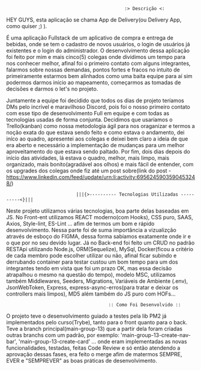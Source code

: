                                                 :> Descrição <:


HEY GUYS, esta aplicação se chama App de Delivery(ou Delivery App, como quiser ;) ).

  É uma aplicação Fullstack de um aplicativo de compra e entrega de bebidas, onde se tem o cadastro de novos usuários, o login de usuários já existentes e o login do administrador.
  O desenvolvimento dessa aplicação foi feito por mim e mais cinco(5) colegas onde dividimos um tempo para nos conhecer melhor, afinal foi o primeiro contato com alguns integrantes, falarmos sobre nossas demandas, pontos fortes e fracos no intuito de primeiramente estarmos bem alinhados como uma baita equipe para aí sim podermos darmos início ao mapeamento, começarmos as tomadas de decisões e darmos o let's no projeto.

  Juntamente a equipe foi decidido que todos os dias de projeto teríamos DMs pelo incrível e maravilhoso Discord, pois foi o nosso primeiro contato com esse tipo de desenvolvimento Full em equipe e com todas as tecnologias usadas de forma conjunta. Decidimos que usaríamos o Trello(kanban) como nossa metodologia ágil para nos oraganizar e termos a noção exata do que estava sendo feito e como estava o andamento, dei iníco ao quadro, apresentei aos colegas e deixei bem claro a ideia de que era aberto e necessário a implementação de mudanças para um melhor aproveitamento do que estava sendo paltado. Por fim, dois dias depois do início das atividades, lá estava o quadro, melhor, mais limpo, mais organizado, mais bonito(agradável aos olhos) e mais fácil de entender, com os upgrades dos colegas onde fiz até um post sobre(link do post - https://www.linkedin.com/feed/update/urn:li:activity:6956245903590453248/)

                              |||{>---------- Tecnologias Utilizadas ----------<}|||

  Neste projeto utilizamos várias tecnologias, boa parte delas baseadas em JS.
  No Front-ent utilizamos REACT moderno(com Hooks), CSS puro, SAAS, Axios, Style-lint, ES-Lint ... afim de termos um bom e rápido desenvolvimento. Nessa parte foi de suma importância a vizualizção através de esboço do FIGMA, dessa forma sabíamos exatamente onde ir e o que por no seu devido lugar.
  Já no Back-end foi feito um CRUD no padrão RESTApi utilizando Node.js, ORM(Sequelize), MySql, Docker(ficou a critério de cada membro pode escolher utilizar ou não, afinal ficar subindo e derrubando container para testar custou um bom tempo para um dos integrantes tendo em vista que foi um prazo OK, mas essa decisão atrapalhou o mesmo na questão do tempo), modelo MSC, utilizamos também Middlewares, Seeders, Migrations, Variáveis de Ambiente (.env), JsonWebToken, Express, express-async-erros(para tratar e deixar os controllers mais limpos), MD5 além também do JS puro com HOFs...

                                          :: Como Foi Desenvolvido ::

  O projeto teve o desenvolvimento guiado a testes pela lib PM2 já implementados pelo curso(Trybe), tanto para o front quanto para o back.
  Teve a branch principal(main-group-13) que a partir dela foram criadas outras branchs com um padrão, por exemplo: 'main-group-13-create-nav-bar', 'main-group-13-create-card' ...
  onde eram implementadas as novas funcionalidades, testadas, feitas Code Review e só então atendendo a aprovação dessas fases, era feito o merge afim de matermos SEMPRE, EVER e "SEMPREVER" as boas práticas de desenvolvimento.
